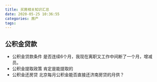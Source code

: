```yaml
---
title: 买房相关知识汇总
date: 2020-05-25 10:36:55
categories: 房产
tags:
---
```

## 公积金贷款
- 公积金贷款条件
是否连续6个月，我现在离职又工作中间断了一个月，增减员。
- 公积金提取政策
肯定是能提取的
- 公积金还房贷
北京每月公积金能否直接还济南房贷的月供？
